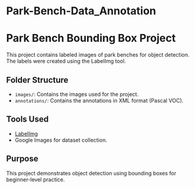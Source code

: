 # Park-Bench-Data_Annotation
# Park Bench Bounding Box Project
This project contains labeled images of park benches for object detection. The labels were created using the LabelImg tool.

## Folder Structure
- `images/`: Contains the images used for the project.
- `annotations/`: Contains the annotations in XML format (Pascal VOC).

## Tools Used
- [LabelImg](https://github.com/tzutalin/labelImg)
- Google Images for dataset collection.

## Purpose
This project demonstrates object detection using bounding boxes for beginner-level practice.
